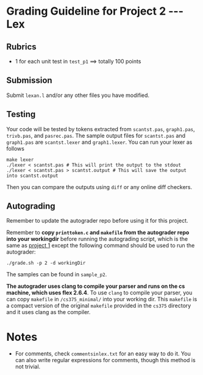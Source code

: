 # Grading Guideline for Project 2 --- Lex

## Rubrics

- 1 for each unit test in `test_p1` ==> totally 100 points

## Submission

Submit `lexan.l` and/or any other files you have modified.

## Testing

Your code will be tested by tokens extracted from `scantst.pas`, `graph1.pas`, 
`trivb.pas`, and `pasrec.pas`. 
The sample output files for `scantst.pas` and `graph1.pas` are `scantst.lexer` and 
`graph1.lexer`.
You can run your lexer as follows
```
make lexer
./lexer < scantst.pas # This will print the output to the stdout
./lexer < scantst.pas > scantst.output # This will save the output into scantst.output
```
Then you can compare the outputs using `diff` or any online diff checkers.

## Autograding

Remember to update the autograder repo before using it for this project.

Remember to **copy `printtoken.c` and `makefile` from the autograder repo into 
your workingdir** before running the autograding script, 
which is the same as [project 1](https://github.com/zhanglx13/CS375_Compilers_Autograder/blob/master/rubrics/p1.md#Autograding)
except the following command should be used to run the autograder:
```
./grade.sh -p 2 -d workingDir
```
The samples can be found in `sample_p2`.

**The autograder uses clang to compile your parser and runs on the cs machine, which uses flex 2.6.4**.
To use `clang` to compile your parser, you can copy `makefile` in `/cs375_minimal/`
into your working dir. 
This `makefile` is a compact version of the original `makefile` provided in the `cs375`
directory and it uses clang as the compiler.


# Notes

- For comments, check `commentsinlex.txt` for an easy way to do it.
You can also write regular expressions for comments, though this method is not 
trivial.
